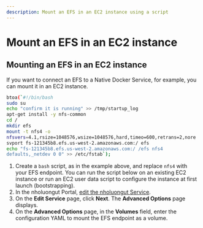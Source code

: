 ```yaml
---
description: Mount an EFS in an EC2 instance using a script
---
```


# Mount an EFS in an EC2 instance

## Mounting an EFS in an EC2 instance

If you want to connect an EFS to a Native Docker Service, for example, you can mount it in an EC2 instance.

```bash
btoa(`#!/bin/bash
sudo su
echo "confirm it is running" >> /tmp/startup_log
apt-get install -y nfs-common
cd /
mkdir efs
mount -t nfs4 -o 
nfsvers=4.1,rsize=1048576,wsize=1048576,hard,timeo=600,retrans=2,nore
svport fs-121345b8.efs.us-west-2.amazonaws.com:/ efs
echo "fs-121345b8.efs.us-west-2.amazonaws.com:/ /efs nfs4 
defaults,_netdev 0 0" >> /etc/fstab`);
```

1. Create a `bash` script, as in the example above, and replace `nfs4` with your EFS endpoint. You can run the script below on an existing EC2 instance or run an EC2 user data script to configure the instance at first launch (bootstrapping).&#x20;
2. In the nholuongut Portal, [edit the nholuongut Service](../../../overview/aws-services/containers/eks-containers-and-services.md#services).
3. On the **Edit Service** page, click **Next**. The **Advanced Options** page displays.
4. On the **Advanced Options** page, in the **Volumes** field, enter the configuration YAML to mount the EFS endpoint as a volume.&#x20;
